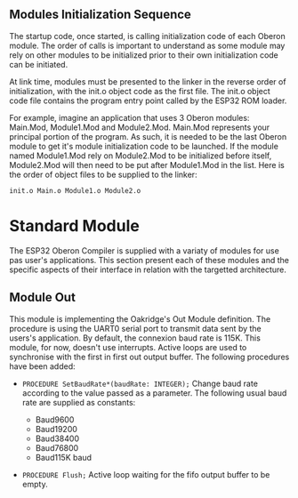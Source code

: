 ## Modules Initialization Sequence

The startup code, once started, is calling initialization code of each Oberon module. The order of calls is important to understand as some module may rely on other modules to be initialized prior to their own initialization code can be initiated.

At link time, modules must be presented to the linker in the reverse order of initialization, with the init.o object code as the first file. The init.o object code file contains the program entry point called by the ESP32 ROM loader.

For example, imagine an application that uses 3 Oberon modules: Main.Mod, Module1.Mod and Module2.Mod. Main.Mod represents your principal portion of the program. As such, it is needed to be the last Oberon module to get it's module initialization code to be launched. If the module named Module1.Mod rely on Module2.Mod to be initialized before itself, Module2.Mod will then need to be put after Module1.Mod in the list. Here is the order of object files to be supplied to the linker:

```
init.o Main.o Module1.o Module2.o
```

# Standard Module

The ESP32 Oberon Compiler is supplied with a variaty of modules for use pas user's applications. This section present each of these modules and the specific aspects of their interface in relation with the targetted architecture.

## Module Out

This module is implementing the Oakridge's Out Module definition. The procedure is using the UART0 serial port to transmit data sent by the users's application. By default, the connexion baud rate is 115K. This module, for now, doesn't use interrupts. Active loops are used to synchronise with the first in first out output buffer. The following procedures have been added:

- `PROCEDURE SetBaudRate*(baudRate: INTEGER);` Change baud rate according to the value passed as a parameter. The following usual baud rate are supplied as constants:

  + Baud9600 
  + Baud19200
  + Baud38400
  + Baud76800
  + Baud115K baud

- `PROCEDURE Flush;` Active loop waiting for the fifo output buffer to be empty.

